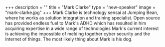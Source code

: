 +++
description = ""
title = "Mark Clarke"
type = "new-speaker"
image = "mark-clarke.jpg"
+++
Mark Clarke is technology sensai at Jumping Bean, where he works as solution integration and training specialist. Open source has provided endless fuel to Mark's ADHD which has resulted in him acquiring expertise in a wide range of technologies Mark's current interest is achieving the impossible of melding together cyber security and the Internet of things. The most likely thing about Mark is his dog.